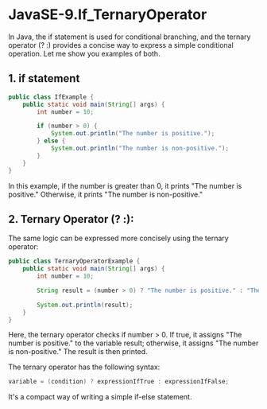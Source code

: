 # JavaSE-9.If_TernaryOperator

In Java, the if statement is used for conditional branching, and the ternary operator (? :) provides a concise way to express a simple conditional operation. Let me show you examples of both.

## 1. if statement

```java
public class IfExample {
    public static void main(String[] args) {
        int number = 10;

        if (number > 0) {
            System.out.println("The number is positive.");
        } else {
            System.out.println("The number is non-positive.");
        }
    }
}
```

In this example, if the number is greater than 0, it prints "The number is positive." Otherwise, it prints "The number is non-positive."

## 2. Ternary Operator (? :):

The same logic can be expressed more concisely using the ternary operator:

```java
public class TernaryOperatorExample {
    public static void main(String[] args) {
        int number = 10;

        String result = (number > 0) ? "The number is positive." : "The number is non-positive.";

        System.out.println(result);
    }
}
```

Here, the ternary operator checks if number > 0. If true, it assigns "The number is positive." to the variable result; otherwise, it assigns "The number is non-positive." The result is then printed.

The ternary operator has the following syntax:

```java
variable = (condition) ? expressionIfTrue : expressionIfFalse;
```

It's a compact way of writing a simple if-else statement.
